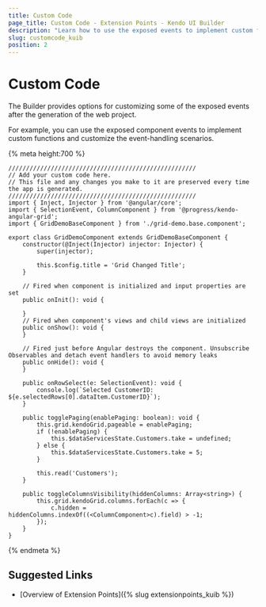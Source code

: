 ```yaml
---
title: Custom Code
page_title: Custom Code - Extension Points - Kendo UI Builder
description: "Learn how to use the exposed events to implement custom functions and customize the event-handling scenarios in web applications generated with the Kendo UI Builder."
slug: customcode_kuib
position: 2
---
```


# Custom Code

The Builder provides options for customizing some of the exposed events after the generation of the web project.

For example, you can use the exposed component events to implement custom functions and customize the event-handling scenarios.

{% meta height:700 %}
```ts-preview
/////////////////////////////////////////////////////
// Add your custom code here.
// This file and any changes you make to it are preserved every time the app is generated.
/////////////////////////////////////////////////////
import { Inject, Injector } from '@angular/core';
import { SelectionEvent, ColumnComponent } from '@progress/kendo-angular-grid';
import { GridDemoBaseComponent } from './grid-demo.base.component';

export class GridDemoComponent extends GridDemoBaseComponent {
    constructor(@Inject(Injector) injector: Injector) {
        super(injector);

        this.$config.title = 'Grid Changed Title';
    }

    // Fired when component is initialized and input properties are set
    public onInit(): void {

    }
    // Fired when component's views and child views are initialized
    public onShow(): void {
    }

    // Fired just before Angular destroys the component. Unsubscribe Observables and detach event handlers to avoid memory leaks
    public onHide(): void {
    }

    public onRowSelect(e: SelectionEvent): void {
        console.log(`Selected CustomerID: ${e.selectedRows[0].dataItem.CustomerID}`);
    }

    public togglePaging(enablePaging: boolean): void {
        this.grid.kendoGrid.pageable = enablePaging;
        if (!enablePaging) {
            this.$dataServicesState.Customers.take = undefined;
        } else {
            this.$dataServicesState.Customers.take = 5;
        }

        this.read('Customers');
    }

    public toggleColumnsVisibility(hiddenColumns: Array<string>) {
        this.grid.kendoGrid.columns.forEach(c => {
            c.hidden = hiddenColumns.indexOf((<ColumnComponent>c).field) > -1;
        });
    }
}
```
{% endmeta %}


## Suggested Links

* [Overview of Extension Points]({% slug extensionpoints_kuib %})
